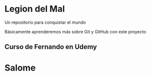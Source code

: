 # Legion del Mal
Un repositorio para conquistar el mundo

Básicamente aprenderemos más sobre Git y GitHub con este proyecto

## Curso de Fernando en Udemy

# Salome
